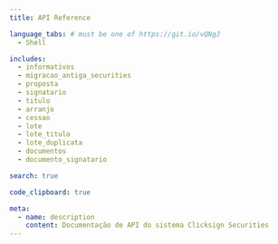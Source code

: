 ```yaml
---
title: API Reference

language_tabs: # must be one of https://git.io/vQNgJ
  - Shell

includes:
  - informativos
  - migracao_antiga_securities
  - proposta
  - signatario
  - titulo
  - arranjo
  - cessao
  - lote
  - lote_titulo
  - lote_duplicata
  - documentos
  - documento_signatario

search: true

code_clipboard: true

meta:
  - name: description
    content: Documentação de API do sistema Clicksign Securities
---
```

